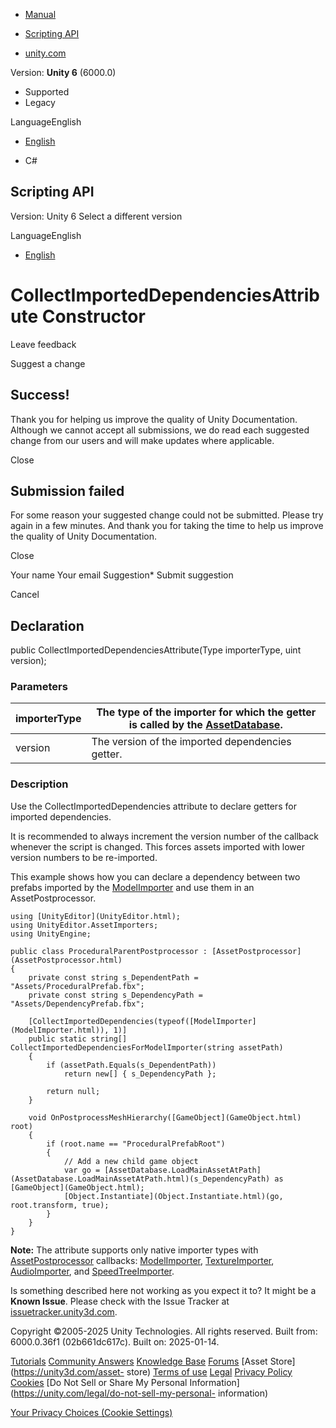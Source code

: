 [ ]()

  * [Manual](../Manual/index.html)
  * [Scripting API](../ScriptReference/index.html)

  * [unity.com](https://unity.com/)

Version: **Unity 6** (6000.0)

  * Supported
  * Legacy

LanguageEnglish

  * [English]()

  * C#

[ ](https://docs.unity3d.com)

## Scripting API

Version: Unity 6 Select a different version

LanguageEnglish

  * [English]()

# CollectImportedDependenciesAttribute Constructor

Leave feedback

Suggest a change

## Success!

Thank you for helping us improve the quality of Unity Documentation. Although
we cannot accept all submissions, we do read each suggested change from our
users and will make updates where applicable.

Close

## Submission failed

For some reason your suggested change could not be submitted. Please <a>try
again</a> in a few minutes. And thank you for taking the time to help us
improve the quality of Unity Documentation.

Close

Your name Your email Suggestion* Submit suggestion

Cancel

[ ]()

## Declaration

public CollectImportedDependenciesAttribute(Type importerType, uint version);

### Parameters

importerType | The type of the importer for which the getter is called by the [AssetDatabase](AssetDatabase.html).  
---|---  
version | The version of the imported dependencies getter.  
  
### Description

Use the CollectImportedDependencies attribute to declare getters for imported
dependencies.

It is recommended to always increment the version number of the callback
whenever the script is changed. This forces assets imported with lower version
numbers to be re-imported.  
  
This example shows how you can declare a dependency between two prefabs
imported by the [ModelImporter](ModelImporter.html) and use them in an
AssetPostprocessor.

    
    
    using [UnityEditor](UnityEditor.html);
    using UnityEditor.AssetImporters;
    using UnityEngine;  
      
    public class ProceduralParentPostprocessor : [AssetPostprocessor](AssetPostprocessor.html)
    {
        private const string s_DependentPath = "Assets/ProceduralPrefab.fbx";
        private const string s_DependencyPath = "Assets/DependencyPrefab.fbx";  
      
        [CollectImportedDependencies(typeof([ModelImporter](ModelImporter.html)), 1)]
        public static string[] CollectImportedDependenciesForModelImporter(string assetPath)
        {
            if (assetPath.Equals(s_DependentPath))
                return new[] { s_DependencyPath };  
      
            return null;
        }  
      
        void OnPostprocessMeshHierarchy([GameObject](GameObject.html) root)
        {
            if (root.name == "ProceduralPrefabRoot")
            {
                // Add a new child game object
                var go = [AssetDatabase.LoadMainAssetAtPath](AssetDatabase.LoadMainAssetAtPath.html)(s_DependencyPath) as [GameObject](GameObject.html);
                [Object.Instantiate](Object.Instantiate.html)(go, root.transform, true);
            }
        }
    }
    

**Note:** The attribute supports only native importer types with
[AssetPostprocessor](AssetPostprocessor.html) callbacks:
[ModelImporter](ModelImporter.html), [TextureImporter](TextureImporter.html),
[AudioImporter](AudioImporter.html), and
[SpeedTreeImporter](SpeedTreeImporter.html).

Is something described here not working as you expect it to? It might be a
**Known Issue**. Please check with the Issue Tracker at
[issuetracker.unity3d.com](https://issuetracker.unity3d.com).

Copyright ©2005-2025 Unity Technologies. All rights reserved. Built from:
6000.0.36f1 (02b661dc617c). Built on: 2025-01-14.

[Tutorials](https://unity3d.com/learn) [Community
Answers](https://answers.unity3d.com) [Knowledge
Base](https://support.unity3d.com/hc/en-us)
[Forums](https://forum.unity3d.com) [Asset Store](https://unity3d.com/asset-
store) [Terms of use](https://docs.unity3d.com/Manual/TermsOfUse.html)
[Legal](https://unity.com/legal) [Privacy
Policy](https://unity.com/legal/privacy-policy)
[Cookies](https://unity.com/legal/cookie-policy) [Do Not Sell or Share My
Personal Information](https://unity.com/legal/do-not-sell-my-personal-
information)

[Your Privacy Choices (Cookie Settings)](javascript:void\(0\);)

